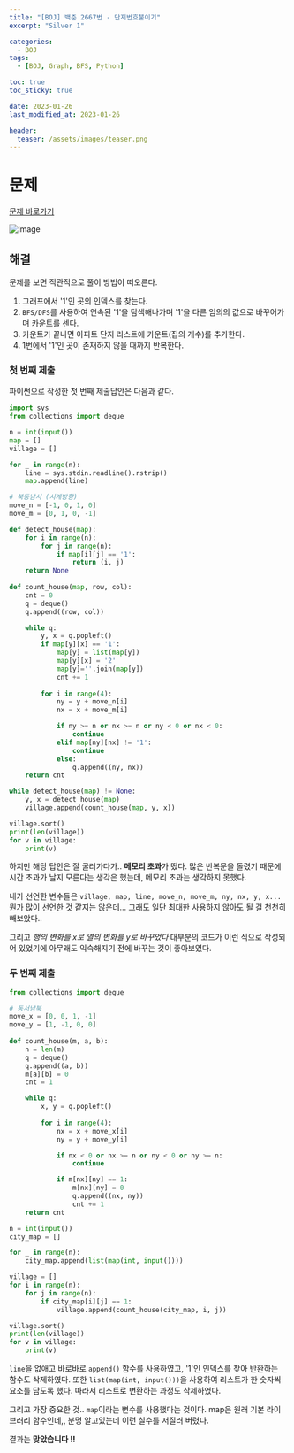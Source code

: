 ```yaml
---
title: "[BOJ] 백준 2667번 - 단지번호붙이기"
excerpt: "Silver 1"

categories:
  - BOJ
tags:
  - [BOJ, Graph, BFS, Python]

toc: true
toc_sticky: true

date: 2023-01-26
last_modified_at: 2023-01-26

header:
  teaser: /assets/images/teaser.png
---
```


# 문제

[문제 바로가기](https://www.acmicpc.net/problem/2667)

![image](https://user-images.githubusercontent.com/121740394/214870401-75bbd4cb-81b9-4f20-baad-257a49e03d2c.png)

## 해결

문제를 보면 직관적으로 풀이 방법이 떠오른다. 

1. 그래프에서 '1'인 곳의 인덱스를 찾는다.
2. `BFS/DFS`를 사용하여 연속된 '1'을 탐색해나가며 '1'을 다른 임의의 값으로 바꾸어가며 카운트를 센다.
3. 카운트가 끝나면 아파트 단지 리스트에 카운트(집의 개수)를 추가한다.
4. 1번에서 '1'인 곳이 존재하지 않을 때까지 반복한다.

### 첫 번째 제출

파이썬으로 작성한 첫 번째 제출답안은 다음과 같다. 

```py
import sys
from collections import deque

n = int(input())
map = []
village = []

for _ in range(n):
    line = sys.stdin.readline().rstrip()
    map.append(line)

# 북동남서 (시계방향)
move_n = [-1, 0, 1, 0]
move_m = [0, 1, 0, -1]

def detect_house(map):
    for i in range(n):
        for j in range(n):
            if map[i][j] == '1':
                return (i, j)
    return None
    
def count_house(map, row, col):
    cnt = 0
    q = deque()
    q.append((row, col))

    while q:
        y, x = q.popleft()
        if map[y][x] == '1':
            map[y] = list(map[y])
            map[y][x] = '2'
            map[y]=''.join(map[y])
            cnt += 1
        
        for i in range(4):
            ny = y + move_n[i]
            nx = x + move_m[i]

            if ny >= n or nx >= n or ny < 0 or nx < 0:
                continue
            elif map[ny][nx] != '1':
                continue
            else:
                q.append((ny, nx))
    return cnt

while detect_house(map) != None:
    y, x = detect_house(map)
    village.append(count_house(map, y, x))

village.sort()
print(len(village))
for v in village:
    print(v)
```

하지만 해당 답안은 잘 굴러가다가.. **메모리 초과**가 떴다.
많은 반복문을 돌렸기 때문에 시간 초과가 날지 모른다는 생각은 했는데, 메모리 초과는 생각하지 못했다.

내가 선언한 변수들은 `village, map, line, move_n, move_m, ny, nx, y, x...` 뭔가 많이 선언한 것 같지는 않은데... 그래도 일단 최대한 사용하지 않아도 될 걸 천천히 빼보았다..

그리고 *행의 변화를 x로 열의 변화를 y로 바꾸었다* 대부분의 코드가 이런 식으로 작성되어 있었기에 아무래도 익숙해지기 전에 바꾸는 것이 좋아보였다.

### 두 번째 제출

```py
from collections import deque

# 동서남북
move_x = [0, 0, 1, -1]
move_y = [1, -1, 0, 0]
    
def count_house(m, a, b):
    n = len(m)
    q = deque()
    q.append((a, b))
    m[a][b] = 0
    cnt = 1

    while q:
        x, y = q.popleft()
        
        for i in range(4):
            nx = x + move_x[i]
            ny = y + move_y[i]

            if nx < 0 or nx >= n or ny < 0 or ny >= n:
                continue

            if m[nx][ny] == 1:
                m[nx][ny] = 0
                q.append((nx, ny))
                cnt += 1
    return cnt

n = int(input())
city_map = []

for _ in range(n):
    city_map.append(list(map(int, input())))

village = []
for i in range(n):
    for j in range(n):
        if city_map[i][j] == 1:
            village.append(count_house(city_map, i, j))

village.sort()
print(len(village))
for v in village:
    print(v)
```

`line`을 없애고 바로바로 `append()` 함수를 사용하였고, '1'인 인덱스를 찾아 반환하는 함수도 삭제하였다. 또한 `list(map(int, input()))`을 사용하여 리스트가 한 숫자씩 요소를 담도록 했다. 따라서 리스트로 변환하는 과정도 삭제하였다.

그리고 가장 중요한 것.. `map`이라는 변수를 사용했다는 것이다. map은 원래 기본 라이브러리 함수인데,, 분명 알고있는데 이런 실수를 저질러 버렸다.

결과는 **맞았습니다 !!**